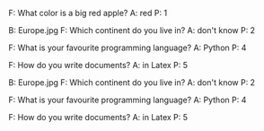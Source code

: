 F: What color is a big red apple?
A: red
P: 1

B: Europe.jpg
F: Which continent do you live in?
A: don't know
P: 2

F: What is your favourite programming language?
A: Python
P: 4

F: How do you write documents?
A: in Latex
P: 5

B: Europe.jpg
F: Which continent do you live in?
A: don't know
P: 2

F: What is your favourite programming language?
A: Python
P: 4

F: How do you write documents?
A: in Latex
P: 5
